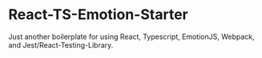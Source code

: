 # React-TS-Emotion-Starter
Just another boilerplate for using React, Typescript, EmotionJS, Webpack, and Jest/React-Testing-Library.
